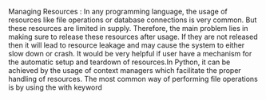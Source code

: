 Managing Resources : In any programming language, the usage of resources like file operations or database connections is very common. But these resources are limited in supply. Therefore, the main problem lies in making sure to release these resources after usage. If they are not released then it will lead to resource leakage and may cause the system to either slow down or crash. It would be very helpful if user have a mechanism for the automatic setup and teardown of resources.In Python, it can be achieved by the usage of context managers which facilitate the proper handling of resources. The most common way of performing file operations is by using the with keyword 
